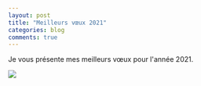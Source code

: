 ```yaml
---
layout: post
title: "Meilleurs vœux 2021"
categories: blog
comments: true
---
```


Je vous présente mes meilleurs vœux pour l'année 2021. 

![](https://github.com/homeostasie/bouquins/raw/master/_pics/blog/2021/new-year.gif)
